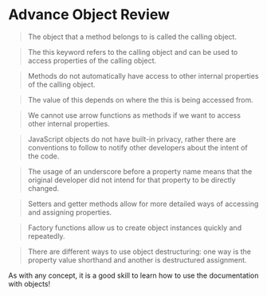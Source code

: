 # Advance Object Review

> The object that a method belongs to is called the calling object.

> The this keyword refers to the calling object and can be used to access properties of the calling object.

> Methods do not automatically have access to other internal properties of the calling object.

> The value of this depends on where the this is being accessed from.

> We cannot use arrow functions as methods if we want to access other internal properties.

> JavaScript objects do not have built-in privacy, rather there are conventions to follow to notify other developers about the intent of the code.

> The usage of an underscore before a property name means that the original developer did not intend for that property to be directly changed.

> Setters and getter methods allow for more detailed ways of accessing and assigning properties.

> Factory functions allow us to create object instances quickly and repeatedly.

> There are different ways to use object destructuring: one way is the property value shorthand and another is destructured assignment.

As with any concept, it is a good skill to learn how to use the documentation with objects!
